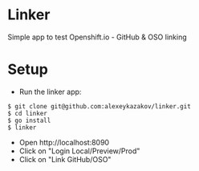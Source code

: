 # Linker
Simple app to test Openshift.io - GitHub & OSO linking 

# Setup
  - Run the linker app:

```
$ git clone git@github.com:alexeykazakov/linker.git
$ cd linker
$ go install
$ linker
```

 - Open http://localhost:8090
 - Click on "Login Local/Preview/Prod"
 - Click on "Link GitHub/OSO"
 

